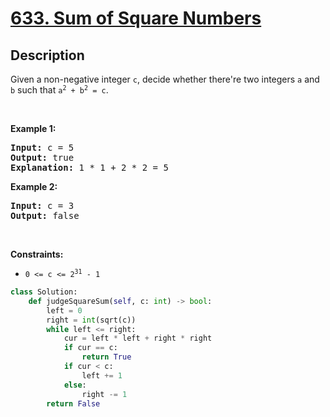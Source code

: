 # [633. Sum of Square Numbers](https://leetcode.com/problems/sum-of-square-numbers)


## Description

<!-- description:start -->

<p>Given a non-negative integer <code>c</code>, decide whether there&#39;re two integers <code>a</code> and <code>b</code> such that <code>a<sup>2</sup> + b<sup>2</sup> = c</code>.</p>

<p>&nbsp;</p>
<p><strong class="example">Example 1:</strong></p>

<pre>
<strong>Input:</strong> c = 5
<strong>Output:</strong> true
<strong>Explanation:</strong> 1 * 1 + 2 * 2 = 5
</pre>

<p><strong class="example">Example 2:</strong></p>

<pre>
<strong>Input:</strong> c = 3
<strong>Output:</strong> false
</pre>

<p>&nbsp;</p>
<p><strong>Constraints:</strong></p>

<ul>
	<li><code>0 &lt;= c &lt;= 2<sup>31</sup> - 1</code></li>
</ul>

```python
class Solution:
    def judgeSquareSum(self, c: int) -> bool:
        left = 0
        right = int(sqrt(c))
        while left <= right:
            cur = left * left + right * right
            if cur == c:
                return True
            if cur < c:
                left += 1
            else:
                right -= 1
        return False
```

